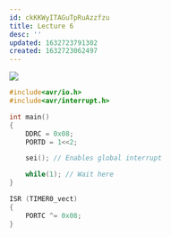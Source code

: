 ```yaml
---
id: ckKKWyITAGuTpRuAzzfzu
title: Lecture 6
desc: ''
updated: 1632723791302
created: 1632723062497
---
```


![](/assets/images/2021-09-27-11-41-28.png)
```c
#include<avr/io.h>
#include<avr/interrupt.h>

int main()
{
    DDRC = 0x08;
    PORTD = 1<<2;

    sei(); // Enables global interrupt

    while(1); // Wait here
}

ISR (TIMER0_vect)
{
    PORTC ^= 0x08;
}
```